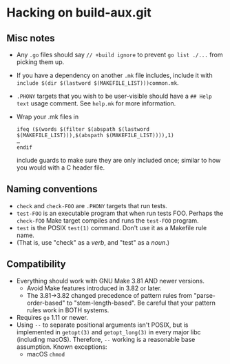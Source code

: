 # Hacking on build-aux.git

## Misc notes

 - Any `.go` files should say `// +build ignore` to prevent `go list
   ./...` from picking them up.
 - If you have a dependency on another `.mk` file includes, include it
   with `include $(dir $(lastword $(MAKEFILE_LIST)))common.mk`.
 - `.PHONY` targets that you wish to be user-visible should have a `##
   Help text` usage comment.  See `help.mk` for more information.
 - Wrap your .mk files in

       ifeq ($(words $(filter $(abspath $(lastword $(MAKEFILE_LIST))),$(abspath $(MAKEFILE_LIST)))),1)
       …
	   endif

   include guards to make sure they are only included once; similar to
   how you would with a C header file.

## Naming conventions

 - `check` and `check-FOO` are `.PHONY` targets that run tests.
 - `test-FOO` is an executable program that when run tests FOO.
   Perhaps the `check-FOO` Make target compiles and runs the
   `test-FOO` program.
 - `test` is the POSIX `test(1)` command.  Don't use it as a Makefile
   rule name.
 - (That is, use "check" as a *verb*, and "test" as a *noun*.)

## Compatibility

 - Everything should work with GNU Make 3.81 AND newer versions.
   * Avoid Make features introduced in 3.82 or later.
   * The 3.81→3.82 changed precedence of pattern rules from
     "parse-order-based" to "stem-length-based".  Be careful that your
     pattern rules work in BOTH systems.
 - Requires `go` 1.11 or newer.
 - Using `--` to separate positional arguments isn't POSIX, but is
   implemented in `getopt(3)` and `getopt_long(3)` in every major libc
   (including macOS).  Therefore, `--` working is a reasonable base
   assumption.  Known exceptions:
    * macOS `chmod`
